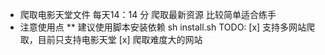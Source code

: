* 爬取电影天堂文件 每天14：14 分 爬取最新资源 比较简单适合练手
* 注意使用点
** 建议使用脚本安装依赖  sh install.sh
TODO:
[x] 支持多网站爬取，目前只支持电影天堂
[x] 爬取难度大的网站